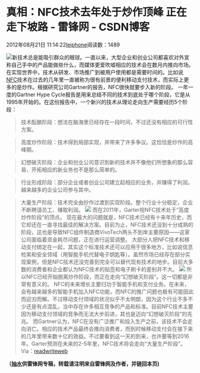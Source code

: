 
# 真相：NFC技术去年处于炒作顶峰 正在走下坡路 - 雷锋网 - CSDN博客


2012年08月21日 11:14:22[leiphone](https://me.csdn.net/leiphone)阅读数：1489


![](http://www.leiphone.com/wp-content/uploads/2012/08/nfc.gif)新技术总是能吸引群众的眼球。一直以来，大型企业和创业公司都喜欢对外宣称自己手中的产品能做些什么，而媒体更爱吹嘘相应的技术会在数月内推向市场。在实现世界中，技术从研发、市场推广到被用户使用都是需要时间的。比如说[NFC](http://www.leiphone.com/tag/nfc)技术在过去的几年里一直被称为很有前景的便利移动支付技术，而实际上更多的是炒作。根据研究公司Gartner的报告，NFC很快就要步入新的阶段。
一年一度的Gartner
 Hype Cycle报告是用来总结不同的技术到底处于哪个阶段，它是从1995年开始的。在这份报告中，一个新兴的技术从理论走向生产需要经历5个阶段：
> 技术酝酿阶段：想法在脑海里已经存在一段时间，不过还没有相应的可行性方案。

> 高度炒作阶段：技术得到局部实现，并带来了许多争议。这恰恰是炒作的高峰期。

> 幻想破灭阶段：企业和创业公司意识到新的技术并不像他们所想象的那么容易，开拓相应的新业务也不是那么简单的。

> 行业形成阶段：部分企业或者创业公司建立起相应的业务，并赚得了利润。越来越多的企业公司参与其中。

> 大量生产阶段：技术完全由抄作过渡到实现阶段。整个行业十分稳定，企业不断聘请员工、赚取利润。
![](http://www.leiphone.com/wp-content/uploads/2012/08/11111.jpg)
而在2011年，Garter视NFC技术处于“高度炒作阶段”的顶点。
现在最大的问题就是，NFC技术已经有十来年历史，而它却还在一直寻找最佳的解决方案。目前为止，NFC技术还没到十分成熟的阶段，这也是导致NFC组件制造商VivoTech两头不到岸主要原因——这家公司面临着资金耗尽问题，正在进行运营调整。
大部分人把NFC技术和移动支付绑定在一起，其实这个标准技术还可以应用于很多地方，比如说信息检索和安全领域（用智能手机代替电子钥匙等）。虽然市场已经存在部分实现案例，但是NFC技术还没完善到完全可以替代现有技术的地步。目前大多数的消费者和企业都认为NFC技术的贴签和电子刷卡的差别并不大。
![](http://www.leiphone.com/wp-content/uploads/2012/08/22222.jpg)
所以NFC已经开始脱离炒作阶段，而正在走向“幻想破灭阶段”。这一切都是非常有意义的。
NFC的未来增长主要归功于智能手机和支付业务。在未来，会有越来越多的智能手机加入NFC功能，而NFC的推广问题也极有可能因此而迎刃而解。不过移动支付领域的状况似乎不太明朗，因为这个行业不多不少还是有点混乱，当中存在许多相互竞争的产品和标准。目前NFC技术主要因为移动支付领域的竞争而无法大步前进，其也是迈向“幻想破灭阶段”的先兆。
而Gartner认为，NFC在没有广泛推广和投入生产之前，该技术不会走向消亡。相应的技术产品最终会推向消费者，而到时候移动支付会在接下来的几年里带来数十亿的效益。不过要看到这一天的到来，也许要等到2016年。Garter预测在未来的2-5年里，NFC技术将会走向“大量生产阶段”。
Via：[readwriteweb](http://www.readwriteweb.com/mobile/2012/08/nfc-and-the-trough-of-disillusionment.php)

**（****[抽水](http://www.leiphone.com/author/ce6093)****供****雷锋网****专稿，转载请注明来自雷锋网及作者，并链回本页)**

